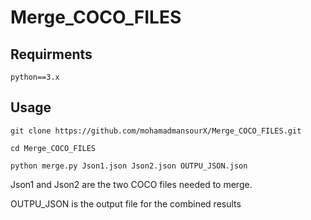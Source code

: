 # Merge_COCO_FILES

## Requirments
`python==3.x`

## Usage
`git clone https://github.com/mohamadmansourX/Merge_COCO_FILES.git`

`cd Merge_COCO_FILES`

`python merge.py Json1.json Json2.json OUTPU_JSON.json`


Json1 and Json2 are the two COCO files needed to merge.

OUTPU_JSON is the output file for the combined results
